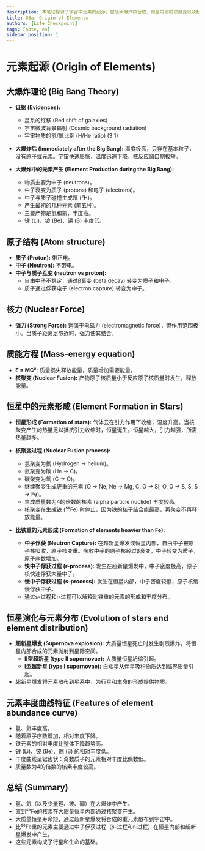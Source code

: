 ```yaml
---
description: 本笔记探讨了宇宙中元素的起源，包括大爆炸核合成、恒星内部的核聚变以及超新星爆发和中子俘获过程对重元素形成的贡献，并分析了元素丰度曲线的特征。
title: 03a. Origin of Elements
authors: [Life_Checkpoint]
tags: [note, es]
sidebar_position: 1
---
```

# 元素起源 (Origin of Elements)

## 大爆炸理论 (Big Bang Theory)

*   **证据 (Evidences):**
    *   星系的红移 (Red shift of galaxies)
    *   宇宙微波背景辐射 (Cosmic background radiation)
    *   宇宙物质的氢/氦比例 (H/He ratio) (3:1)

*   **大爆炸后 (Immediately after the Big Bang):** 温度极高，只存在基本粒子，没有原子或元素。宇宙快速膨胀，温度迅速下降，核反应窗口期极短。

*   **大爆炸中的元素产生 (Element Production during the Big Bang):**
    *   物质主要为中子 (neutrons)。
    *   中子衰变为质子 (protons) 和电子 (electrons)。
    *   中子与质子碰撞生成氘 (²H)。
    *   产生最初的几种元素 (前五种)。
    *   主要产物是氢和氦，丰度高。
    *   锂 (Li)、铍 (Be)、硼 (B) 丰度低。

## 原子结构 (Atom structure)

*   **质子 (Proton):** 带正电。
*   **中子 (Neutron):** 不带电。
*   **中子与质子互变 (neutron vs proton):**
    *   自由中子不稳定，通过β衰变 (beta decay) 转变为质子和电子。
    *   质子通过俘获电子 (electron capture) 转变为中子。

## 核力 (Nuclear Force)

*   **强力 (Strong Force):** 远强于电磁力 (electromagnetic force)，但作用范围极小。当质子距离足够近时，强力使其结合。

## 质能方程 (Mass-energy equation)

*   **E = MC²:** 质量损失释放能量，质量增加需要能量。
*   **核聚变 (Nuclear Fusion):** 产物原子核质量小于反应原子核质量时发生，释放能量。

## 恒星中的元素形成 (Element Formation in Stars)

*   **恒星形成 (Formation of stars):** 气体云在引力作用下收缩，温度升高。当核聚变产生的热量足以抵抗引力收缩时，恒星诞生。恒星越大，引力越强，所需热量越多。
*   **核聚变过程 (Nuclear Fusion process):**
    *   氢聚变为氦 (Hydrogen -> helium)。
    *   氦聚变为碳 (He -> C)。
    *   碳聚变为氧 (C -> O)。
    *   继续聚变生成更重的元素 (O -> Ne, Ne -> Mg, C, O -> Si, O, O -> S, S, S -> Fe)。
    *   生成质量数为4的倍数的核素 (alpha particle nuclide) 丰度较高。
    *   核聚变在生成铁 (⁵⁶Fe) 时停止，因为铁的核子结合能最高，再聚变不再释放能量。

*   **比铁重的元素形成 (Formation of elements heavier than Fe):**
    *   **中子俘获 (Neutron Capture):** 在超新星爆发或恒星内部，自由中子被原子核吸收，原子核变重。吸收中子的原子核经过β衰变，中子转变为质子，原子序数增加。
    *   **快中子俘获过程 (r-process):** 发生在超新星爆发中，中子密度极高，原子核快速俘获大量中子。
    *   **慢中子俘获过程 (s-process):** 发生在恒星内部，中子密度较低，原子核缓慢俘获中子。
    *   通过s-过程和r-过程可以解释比铁重的元素的形成和丰度分布。

## 恒星演化与元素分布 (Evolution of stars and element distribution)

*   **超新星爆发 (Supernova explosion):** 大质量恒星死亡时发生剧烈爆炸，将恒星内部合成的元素抛射到星际空间。
    *   **II型超新星 (type II supernovae):** 大质量恒星坍缩引起。
    *   **I型超新星 (type I supernovae):** 白矮星从伴星吸积物质达到临界质量引起。
*   超新星爆发将元素散布到星系中，为行星和生命的形成提供物质。

## 元素丰度曲线特征 (Features of element abundance curve)

*   氢、氦丰度高。
*   随着原子序数增加，相对丰度下降。
*   铁元素的相对丰度比整体下降趋势高。
*   锂 (Li)、铍 (Be)、硼 (B) 的相对丰度低。
*   丰度曲线呈锯齿状：奇数质子的元素相对丰度比偶数低。
*   质量数为4的倍数的核素丰度较高。

## 总结 (Summary)

*   氢、氦（以及少量锂、铍、硼）在大爆炸中产生。
*   直到⁵⁶Fe的核素在大质量恒星内部通过核聚变产生。
*   大质量恒星寿命短，通过超新星爆发将合成的重元素散布到宇宙中。
*   比⁵⁶Fe重的元素主要通过中子俘获过程（s-过程和r-过程）在恒星内部和超新星爆发中产生。
*   这些元素构成了行星和生命的基础。